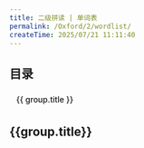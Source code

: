 ```yaml
---
title: 二级拼读 | 单词表
permalink: /Oxford/2/wordlist/
createTime: 2025/07/21 11:11:40
---
```


<script setup>
const ossBaseURL = process.env.NODE_ENV === "production" ? "/media-proxy/" : "http://120.25.178.64:3150/";

const words = [
  {level: '2',title: 'a',word: 'cat'},
  {level: '2',title: 'a',word: 'ant'},
  {level: '2',title: 'a',word: 'yak'},
  {level: '2',title: 'a',word: 'ax'},
  {level: '2',title: 'am',word: 'ram'},
  {level: '2',title: 'am',word: 'jam'},
  {level: '2',title: 'am',word: 'yam'},
  {level: '2',title: 'am',word: 'dam'},
  {level: '2',title: 'an',word: 'fan'},
  {level: '2',title: 'an',word: 'man'},
  {level: '2',title: 'an',word: 'pan'},
  {level: '2',title: 'an',word: 'can'},
  {level: '2',title: 'ad ag',word: 'dad'},
  {level: '2',title: 'ad ag',word: 'pad'},
  {level: '2',title: 'ad ag',word: 'bag'},
  {level: '2',title: 'ad ag',word: 'rag'},
  {level: '2',title: 'ap',word: 'cap'},
  {level: '2',title: 'ap',word: 'map'},
  {level: '2',title: 'ap',word: 'nap'},
  {level: '2',title: 'ap',word: 'tap'},
  {level: '2',title: 'at',word: 'bat'},
  {level: '2',title: 'at',word: 'rat'},
  {level: '2',title: 'at',word: 'hat'},
  {level: '2',title: 'at',word: 'mat'},
  {level: '2',title: 'e',word: 'web'},
  {level: '2',title: 'e',word: 'egg'},
  {level: '2',title: 'e',word: 'vet'},
  {level: '2',title: 'e',word: 'ten'},
  {level: '2',title: 'et',word: 'jet'},
  {level: '2',title: 'et',word: 'net'},
  {level: '2',title: 'et',word: 'wet'},
  {level: '2',title: 'et',word: 'pet'},
  {level: '2',title: 'en ed',word: 'hen'},
  {level: '2',title: 'en ed',word: 'pen'},
  {level: '2',title: 'en ed',word: 'red'},
  {level: '2',title: 'en ed',word: 'bed'},
  {level: '2',title: 'i',word: 'hip'},
  {level: '2',title: 'i',word: 'ink'},
  {level: '2',title: 'i',word: 'zip'},
  {level: '2',title: 'i',word: 'in'},
  {level: '2',title: 'ip',word: 'lip'},
  {level: '2',title: 'ip',word: 'tip'},
  {level: '2',title: 'ip',word: 'sip'},
  {level: '2',title: 'ip',word: 'rip'},
  {level: '2',title: 'ib id',word: 'bib'},
  {level: '2',title: 'ib id',word: 'rib'},
  {level: '2',title: 'ib id',word: 'kid'},
  {level: '2',title: 'ib id',word: 'lid'},
  {level: '2',title: 'in',word: 'pin'},
  {level: '2',title: 'in',word: 'fin'},
  {level: '2',title: 'in',word: 'bin'},
  {level: '2',title: 'in',word: 'win'},
  {level: '2',title: 'ig',word: 'fig'},
  {level: '2',title: 'ig',word: 'wig'},
  {level: '2',title: 'ig',word: 'big'},
  {level: '2',title: 'ig',word: 'dig'},
  {level: '2',title: 'it ix',word: 'pit'},
  {level: '2',title: 'it ix',word: 'hit'},
  {level: '2',title: 'it ix',word: 'six'},
  {level: '2',title: 'it ix',word: 'mix'},
  {level: '2',title: 'o',word: 'fox'},
  {level: '2',title: 'o',word: 'log'},
  {level: '2',title: 'o',word: 'ox'},
  {level: '2',title: 'o',word: 'rod'},
  {level: '2',title: 'ot',word: 'pot'},
  {level: '2',title: 'ot',word: 'hot'},
  {level: '2',title: 'ot',word: 'cot'},
  {level: '2',title: 'ot',word: 'dot'},
  {level: '2',title: 'op',word: 'top'},
  {level: '2',title: 'op',word: 'mop'},
  {level: '2',title: 'op',word: 'hop'},
  {level: '2',title: 'op',word: 'pop'},
  {level: '2',title: 'u',word: 'sun'},
  {level: '2',title: 'u',word: 'up'},
  {level: '2',title: 'u',word: 'jug'},
  {level: '2',title: 'u',word: 'hug'},
  {level: '2',title: 'ug',word: 'bug'},
  {level: '2',title: 'ug',word: 'rug'},
  {level: '2',title: 'ug',word: 'mug'},
  {level: '2',title: 'ug',word: ''},
  {level: '2',title: 'ud up',word: 'bud'},
  {level: '2',title: 'ud up',word: 'mud'},
  {level: '2',title: 'ud up',word: 'pup'},
  {level: '2',title: 'ud up',word: 'cup'},
  {level: '2',title: 'ut',word: 'nut'},
  {level: '2',title: 'ut',word: 'hut'},
  {level: '2',title: 'ut',word: 'cut'},
  {level: '2',title: 'ut',word: ''},
  {level: '2',title: 'ub um',word: 'cub'},
  {level: '2',title: 'ub um',word: 'tub'},
  {level: '2',title: 'ub um',word: 'gum'},
  {level: '2',title: 'ub um',word: 'hum'},
  {level: '2',title: 'un',word: 'bun'},
  {level: '2',title: 'un',word: 'run'},
  {level: '2',title: 'un',word: 'fun'},
  {level: '2',title: 'un',word: ''},
]

function groupWordsByTitle(words) {
  const groups = {}
  words.forEach(word => {if (!groups[word.title]) {  groups[word.title] = {    title: word.title,    items: []  }}groups[word.title].items.push({  word: word.word,  image: `${ossBaseURL}Oxford/lv${word.level}/image/${word.word}.png`})
  })
  return Object.values(groups)
}

const groupedWords = groupWordsByTitle(words)
</script>

<!-- 单词列表 -->

## 目录

<div style="display: flex; flex-wrap: wrap; gap: 8px; margin-bottom: 24px;">
  <a v-for="group in groupedWords" :key="group.title" :href="'#' + group.title"style="display: inline-block; padding: 6px 12px; background-color: var(--vp-c-bg-soft); border-radius: 4px; text-decoration: none; color: var(--vp-c-brand-1); font-weight: 500;"
  >{{ group.title }}
  </a>
</div>

<div v-for="group in groupedWords" :key="group.title">
  <h2 :id="group.title">{{group.title}}</h2>
  <PhoneWordGrid :words="group.items" />
</div>
